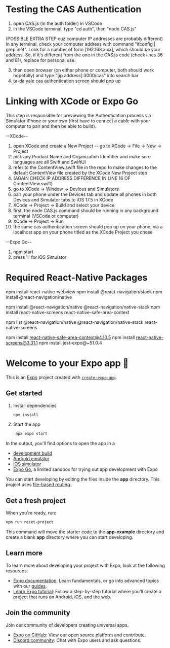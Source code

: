 # Testing the CAS Authentication

1. open CAS.js (in the auth folder) in VSCode
2. in the VSCode terminal, type "cd auth", then "node CAS.js"

(POSSIBLE EXTRA STEP cuz computer IP addresses are probably different)
In any terminal, check your computer address with command "ifconfig | grep inet".
Look for a number of form [192.168.x.xx],
which should be your address. So, if it's different from the one in the CAS.js code (check lines 36 and 81), replace for personal use.

3. then open browser (on either phone or computer, both should work hopefully) and type "[ip address]:3000/cas" into search bar
4. ta-da yale cas authentication screen should pop up

# Linking with XCode or Expo Go

This step is responsible for previewing the Authentication process via Simulator iPhone or your own (first have to connect a cable with your computer to pair and then be able to build).


--XCode--

1. open XCode and create a New Project -- go to XCode -> File -> New -> Project
2. pick any Product Name and Organization Identifier and make sure languages are all Swift and SwiftUI
3. refer to the ContentView.swift file in the repo to make changes to the default ContentView file created by the XCode New Project step
4. (AGAIN CHECK IP ADDRESS DIFFERENCE IN LINE 16 OF ContentView.swift)
5. go to XCode -> Window -> Devices and Simulators
6. pair your phone under the Devices tab and update all phones in both Devices and Simulator tabs to iOS 17.5 in XCode
7. XCode -> Project -> Build and select your device
8. first, the node CAS.js command should be running in any background terminal (VSCode or computer)
9. XCode -> Project -> Run
10. the same cas authentication screen should pop up on your phone, via a localhost app on your phone titled as the XCode Project you chose

--Expo Go--
1. npm start
2. press 'i' for iOS Simulator

# Required React-Native Packages

npm install react-native-webview
npm install @react-navigation/stack
npm install @react-navigation/native

npm install @react-navigation/native @react-navigation/native-stack
npm install react-native-screens react-native-safe-area-context

npm list @react-navigation/native @react-navigation/native-stack react-native-screens

npm install react-native-safe-area-context@4.10.5
npm install react-native-screens@3.31.1
npm install jest-expo@~51.0.4





# Welcome to your Expo app 👋

This is an [Expo](https://expo.dev) project created with [`create-expo-app`](https://www.npmjs.com/package/create-expo-app).

## Get started

1. Install dependencies

   ```bash
   npm install
   ```

2. Start the app

   ```bash
    npx expo start
   ```

In the output, you'll find options to open the app in a

- [development build](https://docs.expo.dev/develop/development-builds/introduction/)
- [Android emulator](https://docs.expo.dev/workflow/android-studio-emulator/)
- [iOS simulator](https://docs.expo.dev/workflow/ios-simulator/)
- [Expo Go](https://expo.dev/go), a limited sandbox for trying out app development with Expo

You can start developing by editing the files inside the **app** directory. This project uses [file-based routing](https://docs.expo.dev/router/introduction).

## Get a fresh project

When you're ready, run:

```bash
npm run reset-project
```

This command will move the starter code to the **app-example** directory and create a blank **app** directory where you can start developing.

## Learn more

To learn more about developing your project with Expo, look at the following resources:

- [Expo documentation](https://docs.expo.dev/): Learn fundamentals, or go into advanced topics with our [guides](https://docs.expo.dev/guides).
- [Learn Expo tutorial](https://docs.expo.dev/tutorial/introduction/): Follow a step-by-step tutorial where you'll create a project that runs on Android, iOS, and the web.

## Join the community

Join our community of developers creating universal apps.

- [Expo on GitHub](https://github.com/expo/expo): View our open source platform and contribute.
- [Discord community](https://chat.expo.dev): Chat with Expo users and ask questions.

